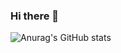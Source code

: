 ### Hi there 👋

![Anurag's GitHub stats](https://github-readme-stats.vercel.app/api?username=fadli154&show_icons=true&theme=tokyonight)
